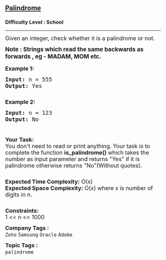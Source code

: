 <h2><a href="https://www.geeksforgeeks.org/problems/palindrome0746/1?page=1&difficulty=School&sortBy=submissions">Palindrome</a></h2><h3>Difficulty Level : School</h3><hr><div class="problems_problem_content__Xm_eO" style="user-select: auto;"><p style="user-select: auto;"><span style="font-size: 18px; user-select: auto;">Given an integer, check whether it is a palindrome or not.</span></p>
<p style="user-select: auto;"><span style="font-size: 14pt; user-select: auto;"><strong style="user-select: auto;">Note : Strings which read the same backwards as forwards , eg - MADAM, MOM etc.</strong></span><br style="user-select: auto;"><br style="user-select: auto;"><span style="font-size: 18px; user-select: auto;"><strong style="user-select: auto;">Example 1:</strong></span></p>
<pre style="user-select: auto;"><span style="font-size: 18px; user-select: auto;"><strong style="user-select: auto;">Input: </strong>n = 555
<strong style="user-select: auto;">Output: </strong>Yes</span>
</pre>
<p style="user-select: auto;"><br style="user-select: auto;"><span style="font-size: 18px; user-select: auto;"><strong style="user-select: auto;">Example 2:</strong></span></p>
<pre style="user-select: auto;"><span style="font-size: 18px; user-select: auto;"><strong style="user-select: auto;">Input: </strong>n = 123
<strong style="user-select: auto;">Output: </strong>No</span>
</pre>
<p style="user-select: auto;">&nbsp;</p>
<p style="user-select: auto;"><span style="font-size: 18px; user-select: auto;"><strong style="user-select: auto;">Your Task:</strong><br style="user-select: auto;">You don't need to read or print anything. Your task is to complete the function&nbsp;<strong style="user-select: auto;">is_palindrome()&nbsp;</strong>which takes the number as input parameter and returns "Yes" if it is palindrome otherwise returns "No"(Without quotes).</span><br style="user-select: auto;">&nbsp;</p>
<p style="user-select: auto;"><span style="font-size: 18px; user-select: auto;"><strong style="user-select: auto;">Expected Time Complexity:</strong>&nbsp;O(x)<br style="user-select: auto;"><strong style="user-select: auto;">Expected Space Complexity:&nbsp;</strong>O(x)&nbsp;where x is number of digits in n.</span><br style="user-select: auto;">&nbsp;</p>
<p style="user-select: auto;"><span style="font-size: 18px; user-select: auto;"><strong style="user-select: auto;">Constraints:</strong><br style="user-select: auto;">1 &lt;= n &lt;= 1000</span></p></div><p><span style=font-size:18px><strong>Company Tags : </strong><br><code>Zoho</code>&nbsp;<code>Samsung</code>&nbsp;<code>Oracle</code>&nbsp;<code>Adobe</code>&nbsp;<br><p><span style=font-size:18px><strong>Topic Tags : </strong><br><code>palindrome</code>&nbsp;
